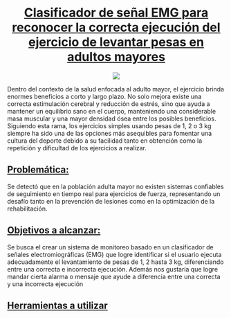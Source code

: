 <h1 align="center"><ins> Clasificador de señal EMG para reconocer la correcta ejecución del ejercicio de levantar pesas en adultos mayores </ins></h1>

<p align="center">
  <img src="Otros/Old Couple.jpeg"/>
</p>

Dentro del contexto de la salud enfocada al adulto mayor, el ejercicio brinda enormes beneficios a corto y largo plazo. No solo mejora existe una correcta estimulación
cerebral y reducción de estrés, sino que ayuda a mantener un equilibrio sano en el cuerpo, manteniendo una considerable masa muscular y una mayor densidad ósea entre los
posibles beneficios. Siguiendo esta rama, los ejercicios simples usando pesas de 1, 2 o 3 kg siempre ha sido una de las opciones más asequibles para fomentar una cultura
del deporte debido a su facilidad tanto en obtención como la repetición y dificultad de los ejercicios a realizar.

## <ins> Problemática: </ins>  ## 
Se detectó que en la población adulta mayor no existen sistemas confiables de seguimiento en tiempo real para ejercicios de fuerza, representando un desafío tanto en
la prevención de lesiones como en la optimización de la rehabilitación.

## <ins> Objetivos a alcanzar: </ins>  ## 
Se busca el crear un sistema de monitoreo basado en un clasificador de señales electromiográficas (EMG) que logre identificar si el usuario ejecuta adecuadamente el 
levantamiento de pesas de 1, 2 hasta 3 kg, diferenciando entre una correcta e incorrecta ejecución. Además nos gustaría que logre mandar cierta alarma o mensaje que 
ayude a diferencia entre una correcta y una incorrecta ejecución

## <ins> Herramientas a utilizar </ins>  ## 
